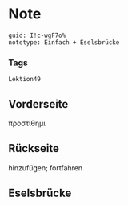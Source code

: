 # Note
```
guid: I!c-wgF7o%
notetype: Einfach + Eselsbrücke
```

### Tags
```
Lektion49
```

## Vorderseite
προστίθημι

## Rückseite
hinzufügen;
fortfahren

## Eselsbrücke

